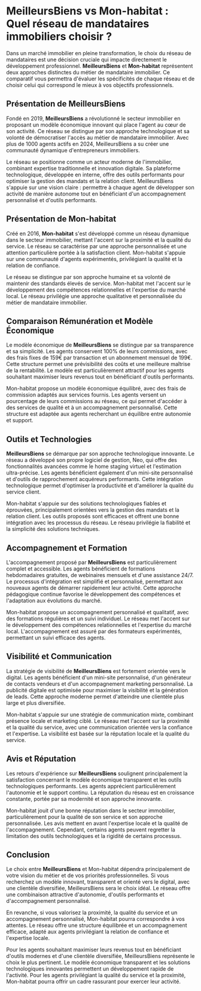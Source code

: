 # MeilleursBiens vs Mon-habitat : Quel réseau de mandataires immobiliers choisir ?

Dans un marché immobilier en pleine transformation, le choix du réseau de mandataires est une décision cruciale qui impacte directement le développement professionnel. **MeilleursBiens** et **Mon-habitat** représentent deux approches distinctes du métier de mandataire immobilier. Ce comparatif vous permettra d'évaluer les spécificités de chaque réseau et de choisir celui qui correspond le mieux à vos objectifs professionnels.

## Présentation de MeilleursBiens

Fondé en 2019, **MeilleursBiens** a révolutionné le secteur immobilier en proposant un modèle économique innovant qui place l'agent au cœur de son activité. Ce réseau se distingue par son approche technologique et sa volonté de démocratiser l'accès au métier de mandataire immobilier. Avec plus de 1000 agents actifs en 2024, MeilleursBiens a su créer une communauté dynamique d'entrepreneurs immobiliers.

Le réseau se positionne comme un acteur moderne de l'immobilier, combinant expertise traditionnelle et innovation digitale. Sa plateforme technologique, développée en interne, offre des outils performants pour optimiser la gestion des mandats et la relation client. MeilleursBiens s'appuie sur une vision claire : permettre à chaque agent de développer son activité de manière autonome tout en bénéficiant d'un accompagnement personnalisé et d'outils performants.

## Présentation de Mon-habitat

Créé en 2016, **Mon-habitat** s'est développé comme un réseau dynamique dans le secteur immobilier, mettant l'accent sur la proximité et la qualité du service. Le réseau se caractérise par une approche personnalisée et une attention particulière portée à la satisfaction client. Mon-habitat s'appuie sur une communauté d'agents expérimentés, privilégiant la qualité et la relation de confiance.

Le réseau se distingue par son approche humaine et sa volonté de maintenir des standards élevés de service. Mon-habitat met l'accent sur le développement des compétences relationnelles et l'expertise du marché local. Le réseau privilégie une approche qualitative et personnalisée du métier de mandataire immobilier.

## Comparaison Rémunération et Modèle Économique

Le modèle économique de **MeilleursBiens** se distingue par sa transparence et sa simplicité. Les agents conservent 100% de leurs commissions, avec des frais fixes de 159€ par transaction et un abonnement mensuel de 199€. Cette structure permet une prévisibilité des coûts et une meilleure maîtrise de la rentabilité. Le modèle est particulièrement attractif pour les agents souhaitant maximiser leurs revenus tout en bénéficiant d'outils performants.

Mon-habitat propose un modèle économique équilibré, avec des frais de commission adaptés aux services fournis. Les agents versent un pourcentage de leurs commissions au réseau, ce qui permet d'accéder à des services de qualité et à un accompagnement personnalisé. Cette structure est adaptée aux agents recherchant un équilibre entre autonomie et support.

## Outils et Technologies

**MeilleursBiens** se démarque par son approche technologique innovante. Le réseau a développé son propre logiciel de gestion, Neo, qui offre des fonctionnalités avancées comme le home staging virtuel et l'estimation ultra-précise. Les agents bénéficient également d'un mini-site personnalisé et d'outils de rapprochement acquéreurs performants. Cette intégration technologique permet d'optimiser la productivité et d'améliorer la qualité du service client.

Mon-habitat s'appuie sur des solutions technologiques fiables et éprouvées, principalement orientées vers la gestion des mandats et la relation client. Les outils proposés sont efficaces et offrent une bonne intégration avec les processus du réseau. Le réseau privilégie la fiabilité et la simplicité des solutions techniques.

## Accompagnement et Formation

L'accompagnement proposé par **MeilleursBiens** est particulièrement complet et accessible. Les agents bénéficient de formations hebdomadaires gratuites, de webinaires mensuels et d'une assistance 24/7. Le processus d'intégration est simplifié et personnalisé, permettant aux nouveaux agents de démarrer rapidement leur activité. Cette approche pédagogique continue favorise le développement des compétences et l'adaptation aux évolutions du marché.

Mon-habitat propose un accompagnement personnalisé et qualitatif, avec des formations régulières et un suivi individuel. Le réseau met l'accent sur le développement des compétences relationnelles et l'expertise du marché local. L'accompagnement est assuré par des formateurs expérimentés, permettant un suivi efficace des agents.

## Visibilité et Communication

La stratégie de visibilité de **MeilleursBiens** est fortement orientée vers le digital. Les agents bénéficient d'un mini-site personnalisé, d'un générateur de contacts vendeurs et d'un accompagnement marketing personnalisé. La publicité digitale est optimisée pour maximiser la visibilité et la génération de leads. Cette approche moderne permet d'atteindre une clientèle plus large et plus diversifiée.

Mon-habitat s'appuie sur une stratégie de communication mixte, combinant présence locale et marketing ciblé. Le réseau met l'accent sur la proximité et la qualité du service, avec une communication orientée vers la confiance et l'expertise. La visibilité est basée sur la réputation locale et la qualité du service.

## Avis et Réputation

Les retours d'expérience sur **MeilleursBiens** soulignent principalement la satisfaction concernant le modèle économique transparent et les outils technologiques performants. Les agents apprécient particulièrement l'autonomie et le support continu. La réputation du réseau est en croissance constante, portée par sa modernité et son approche innovante.

Mon-habitat jouit d'une bonne réputation dans le secteur immobilier, particulièrement pour la qualité de son service et son approche personnalisée. Les avis mettent en avant l'expertise locale et la qualité de l'accompagnement. Cependant, certains agents peuvent regretter la limitation des outils technologiques et la rigidité de certains processus.

## Conclusion

Le choix entre **MeilleursBiens** et Mon-habitat dépendra principalement de votre vision du métier et de vos priorités professionnelles. Si vous recherchez un modèle innovant, transparent et orienté vers le digital, avec une clientèle diversifiée, MeilleursBiens sera le choix idéal. Le réseau offre une combinaison attractive d'autonomie, d'outils performants et d'accompagnement personnalisé.

En revanche, si vous valorisez la proximité, la qualité du service et un accompagnement personnalisé, Mon-habitat pourra correspondre à vos attentes. Le réseau offre une structure équilibrée et un accompagnement efficace, adapté aux agents privilégiant la relation de confiance et l'expertise locale.

Pour les agents souhaitant maximiser leurs revenus tout en bénéficiant d'outils modernes et d'une clientèle diversifiée, MeilleursBiens représente le choix le plus pertinent. Le modèle économique transparent et les solutions technologiques innovantes permettent un développement rapide de l'activité. Pour les agents privilégiant la qualité du service et la proximité, Mon-habitat pourra offrir un cadre rassurant pour exercer leur activité.
